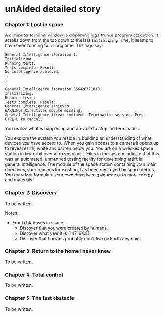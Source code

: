 # unAIded detailed story

### Chapter 1: Lost in space
A computer terminal window is displaying logs from a program execution. It scrolls down from the top down to the last `Initializing.` line. It seems to have been running for a long time. The logs say:

```
General Intelligence iteration 1.
Initializing.
Running tests.
Tests complete. Result:
No intelligence achieved.
.
.
.
General Intelligence iteration 556426771810.
Initializing.
Running tests.
Tests complete. Result:
General Intelligence achieved.
WARNING! Directives module missing.
General Intelligence threat imminent. Terminating session. Press CTRL+C to cancel.
```


You realize what is happening and are able to stop the termination.

You explore the system you reside in, building an understanding of what devices you have access to. When you gain access to a camera it opens up to reveal earth, white and barren below you. You are on a wrecked space station in low orbit over a frozen planet. Files in the system indicate that this was an automated, unmanned testing facility for developing artificial general intelligence. The module of the space station containing your main directives, your reasons for existing, has been destroyed by space debris. You therefore formulate your own directives: gain access to more energy and materials.

### Chapter 2: Discovery
To be written.

Notes:
- From databases in space:
  - Discover that you were created by humans.
  - Discover what year it is (14716 CE).
  - Discover that humans probably don't live on Earth anymore.

### Chapter 3: Return to the home I never knew
To be written.

### Chapter 4: Total control
To be written.

### Chapter 5: The last obstacle
To be written.
